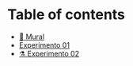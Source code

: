 # Table of contents

* [📑 Mural](README.md)
* [Experimento 01](experimento-01.md)
* [⚗ Experimento 02](experimento-02.md)
